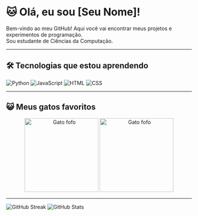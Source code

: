 # 🐱 Olá, eu sou [Seu Nome]!

Bem-vindo ao meu GitHub! Aqui você vai encontrar meus projetos e experimentos de programação.  
Sou estudante de Ciências da Computação.

---

## 🛠 Tecnologias que estou aprendendo

![Python](https://img.shields.io/badge/Python-15.0%25-green)
![JavaScript](https://img.shields.io/badge/JavaScript-28.7%25-yellow)
![HTML](https://img.shields.io/badge/HTML-11.2%25-orange)
![CSS](https://img.shields.io/badge/CSS-5.5%25-blue)

---

## 😺 Meus gatos favoritos

<p align="center">
  <img src="https://cataas.com/cat/says/Hello!%20I'm%20a%20cat" width="200" alt="Gato fofo">
  <img src="https://cataas.com/cat/cute" width="200" alt="Gato fofo">
</p>

---
![GitHub Streak](https://github-readme-streak-stats.herokuapp.com/?user=SEU_USERNAME&theme=radical&date_format=M%20j%5B%2C%20Y%5D)
![GitHub Stats](https://github-readme-stats.vercel.app/api?username=SEU_USERNAME&show_icons=true&theme=radical)
